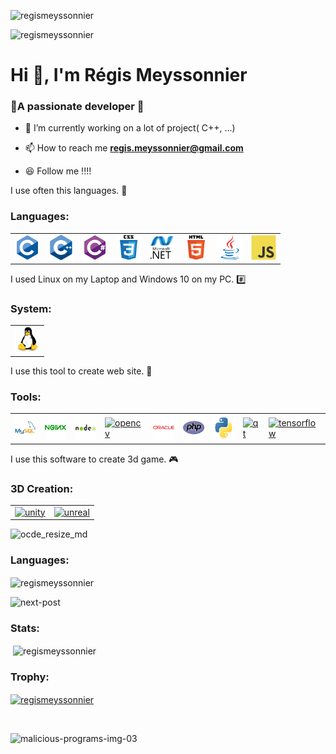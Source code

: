 
<p><img src="https://cr-ss-service.azurewebsites.net/api/ScreenShot?widget=summary&username=regismeyssonnier" alt="regismeyssonnier"/></p>

<p style="background-color:black;color:white;">
<p align="left"> <img src="https://komarev.com/ghpvc/?username=regismeyssonnier&label=Profile%20views&color=0e75b6&style=flat" alt="regismeyssonnier" /> </p>
<h1 >Hi 🥇, I'm Régis Meyssonnier</h1>
<h3 > 🥇A passionate developer 🥇</h3>



- 🔭 I’m currently working on a lot of project( C++, ...)

- 📫 How to reach me **regis.meyssonnier@gmail.com**
- 😆 Follow me !!!! 


I use often this languages. 🥇

<h3 align="left">Languages:</h3>
<p align="left"> 
 
 <table>
  <tr><td>
 <a href="https://www.cprogramming.com/" target="_blank" rel="noreferrer"> <img src="https://raw.githubusercontent.com/devicons/devicon/master/icons/c/c-original.svg" alt="c" width="40" height="40"/> </a>
   </td><td>
 <a href="https://www.w3schools.com/cpp/" target="_blank" rel="noreferrer"> <img src="https://raw.githubusercontent.com/devicons/devicon/master/icons/cplusplus/cplusplus-original.svg" alt="cplusplus" width="40" height="40"/> </a>
   </td><td>
 <a href="https://www.w3schools.com/cs/" target="_blank" rel="noreferrer"> <img src="https://raw.githubusercontent.com/devicons/devicon/master/icons/csharp/csharp-original.svg" alt="csharp" width="40" height="40"/> </a>
   </td>
   <td><a href="https://www.w3schools.com/css/" target="_blank" rel="noreferrer"> <img src="https://raw.githubusercontent.com/devicons/devicon/master/icons/css3/css3-original-wordmark.svg" alt="css3" width="40" height="40"/> </a> 
   </td>
   <td><a href="https://dotnet.microsoft.com/" target="_blank" rel="noreferrer"> <img src="https://raw.githubusercontent.com/devicons/devicon/master/icons/dot-net/dot-net-original-wordmark.svg" alt="dotnet" width="40" height="40"/> </a>
   </td>
   <td>
    <a href="https://www.w3.org/html/" target="_blank" rel="noreferrer"> <img src="https://raw.githubusercontent.com/devicons/devicon/master/icons/html5/html5-original-wordmark.svg" alt="html5" width="40" height="40"/> </a>
   </td>
   <td><a href="https://www.java.com" target="_blank" rel="noreferrer"> <img src="https://raw.githubusercontent.com/devicons/devicon/master/icons/java/java-original.svg" alt="java" width="40" height="40"/> </a>
   </td>
   <td>
    <a href="https://developer.mozilla.org/en-US/docs/Web/JavaScript" target="_blank" rel="noreferrer"> <img src="https://raw.githubusercontent.com/devicons/devicon/master/icons/javascript/javascript-original.svg" alt="javascript" width="40" height="40"/> </a>
   </td>
  </tr>
  </table>
  
 
 I used Linux on my Laptop and Windows 10 on my PC. #️⃣
  
  <h3 align="left">System:</h3>

 <table><tr><td> <a href="https://www.linux.org/" target="_blank" rel="noreferrer"> <img src="https://raw.githubusercontent.com/devicons/devicon/master/icons/linux/linux-original.svg" alt="linux" width="40" height="40"/> </a>
  </td></tr></table>
  
  
  I use this tool to create web site. 🧔

  <h3 align="left">Tools:</h3>

 <table><tr><td>
  <a href="https://www.mysql.com/" target="_blank" rel="noreferrer"> <img src="https://raw.githubusercontent.com/devicons/devicon/master/icons/mysql/mysql-original-wordmark.svg" alt="mysql" width="40" height="40"/> </a>
  </td>
  <td>
 <a href="https://www.nginx.com" target="_blank" rel="noreferrer"> <img src="https://raw.githubusercontent.com/devicons/devicon/master/icons/nginx/nginx-original.svg" alt="nginx" width="40" height="40"/> </a>
 </td>
  <td><a href="https://nodejs.org" target="_blank" rel="noreferrer"> <img src="https://raw.githubusercontent.com/devicons/devicon/master/icons/nodejs/nodejs-original-wordmark.svg" alt="nodejs" width="40" height="40"/> </a>
 </td>
  <td><a href="https://opencv.org/" target="_blank" rel="noreferrer"> <img src="https://www.vectorlogo.zone/logos/opencv/opencv-icon.svg" alt="opencv" width="40" height="40"/> </a> 
 </td>
  <td><a href="https://www.oracle.com/" target="_blank" rel="noreferrer"> <img src="https://raw.githubusercontent.com/devicons/devicon/master/icons/oracle/oracle-original.svg" alt="oracle" width="40" height="40"/> </a>
 </td>
  <td><a href="https://www.php.net" target="_blank" rel="noreferrer"> <img src="https://raw.githubusercontent.com/devicons/devicon/master/icons/php/php-original.svg" alt="php" width="40" height="40"/> </a>
 </td>
  <td><a href="https://www.python.org" target="_blank" rel="noreferrer"> <img src="https://raw.githubusercontent.com/devicons/devicon/master/icons/python/python-original.svg" alt="python" width="40" height="40"/> </a>
 </td>
  <td><a href="https://www.qt.io/" target="_blank" rel="noreferrer"> <img src="https://upload.wikimedia.org/wikipedia/commons/0/0b/Qt_logo_2016.svg" alt="qt" width="40" height="40"/> </a> 
 </td>
  <td><a href="https://www.tensorflow.org" target="_blank" rel="noreferrer"> <img src="https://www.vectorlogo.zone/logos/tensorflow/tensorflow-icon.svg" alt="tensorflow" width="40" height="40"/> </a>
 </td>
  <tr></table>
  
  
  I use this software to create 3d game. 🎮
  
  <h3 align="left">3D Creation:</h3>
  <table><tr><td>
  <a href="https://unity.com/" target="_blank" rel="noreferrer"> <img src="https://www.vectorlogo.zone/logos/unity3d/unity3d-icon.svg" alt="unity" width="40" height="40"/> </a></td><td> <a href="https://unrealengine.com/" target="_blank" rel="noreferrer"> <img src="https://raw.githubusercontent.com/kenangundogan/fontisto/036b7eca71aab1bef8e6a0518f7329f13ed62f6b/icons/svg/brand/unreal-engine.svg" alt="unreal" width="40" height="40"/> </a>
 </td></tr>
</table>

![ocde_resize_md](https://user-images.githubusercontent.com/67794100/163042534-a5644681-7f24-412d-8558-9533838c9d7a.jpg)





<h3 align="left">Languages:</h3>
<img align="center" src="https://github-readme-stats.vercel.app/api/top-langs?username=regismeyssonnier&show_icons=true&locale=en&layout=compact" alt="regismeyssonnier" />
<br>
 

 
  ![next-post](https://user-images.githubusercontent.com/67794100/163043907-447c00cd-7dde-427e-9f95-261db04baa68.jpg)

 
<h3 align="left">Stats:</h3>
<p align="left">&nbsp;<img align="center" src="https://github-readme-stats.vercel.app/api?username=regismeyssonnier&show_icons=true&locale=en" alt="regismeyssonnier" /></p>

    
  
<h3 align="left">Trophy:</h3>
<p align="left"> <a href="https://github.com/ryo-ma/github-profile-trophy"><img align="center" src="https://github-profile-trophy.vercel.app/?username=regismeyssonnier" alt="regismeyssonnier" /></a> </p></p>
<br>

![malicious-programs-img-03](https://user-images.githubusercontent.com/67794100/163042239-6d875488-7ec4-4a46-a370-c1e014f71d83.jpg)
